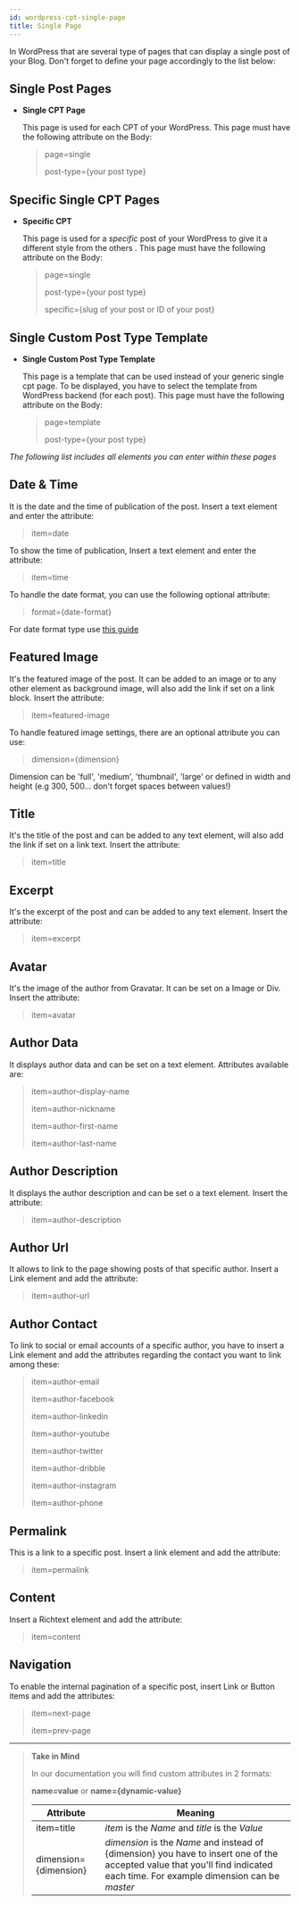 ```yaml
---
id: wordpress-cpt-single-page
title: Single Page
---
```


In WordPress that are several type of pages that can display a single post of your Blog. Don't forget to define your page accordingly to the list below:

## Single Post Pages

- **Single CPT Page**

    This page is used for each CPT of your WordPress. This page must have the following attribute on the Body:

    > page=single
    >
    > post-type={your post type}

## Specific Single CPT Pages

- **Specific CPT**

    This page is used for a *specific* post of your WordPress to give it a different style from the others . This page must have the following attribute on the Body:

    > page=single
    >
    > post-type={your post type}
    >
    > specific={slug of your post or ID of your post}


## Single Custom Post Type Template 

- **Single Custom Post Type Template**

    This page is a template that can be used instead of your generic single cpt page. To be displayed, you have to select the template from WordPress backend (for each post). This page must have the following attribute on the Body:

    > page=template
    >
    > post-type={your post type}

*The following list includes all elements you can enter within these pages*


## Date & Time
It is the date and the time of publication of the post. Insert a text element and enter the attribute:

> item=date

To show the time of publication,  Insert a text element and enter the attribute:

> item=time

To handle the date format, you can use the following optional attribute:

> format={date-format}

For date format type use [this guide](https://wordpress.org/support/article/formatting-date-and-time/)

## Featured Image
It's the featured image of the post. It can be added to an image or to any other element as background image, will also add the link if set on a link block.
Insert the attribute:

> item=featured-image

To handle featured image settings, there are an optional attribute you can use:

> dimension={dimension}

Dimension can be 'full', 'medium', 'thumbnail', 'large' or defined in width and height (e.g 300, 500... don't forget spaces between values!)

## Title
It's the title of the post and can be added to any text element, will also add the link if set on a link text.
Insert the attribute:

> item=title

## Excerpt
It's the excerpt of the post and can be added to any text element. Insert the attribute:

> item=excerpt

## Avatar
It's the image of the author from Gravatar. It can be set on a Image or Div. Insert the attribute:

> item=avatar

## Author Data
It displays author data and can be set on a text element. Attributes available are:

> item=author-display-name
>
> item=author-nickname
>
> item=author-first-name
>
> item=author-last-name

## Author Description
It displays the author description and can be set o a text element. Insert the attribute:

> item=author-description

## Author Url
It allows to link to the page showing posts of that specific author. Insert a Link element and add the attribute:

> item=author-url

## Author Contact
To link to social or email accounts of a specific author, you have to insert a Link element and add the attributes regarding the contact you want to link among these:

> item=author-email
> 
> item=author-facebook
>
> item=author-linkedin
>
> item=author-youtube 
>
> item=author-twitter
>
> item=author-dribble
>
> item=author-instagram
>
> item=author-phone

## Permalink
This is a link to a specific post. Insert a link element and add the attribute:

> item=permalink


## Content
Insert a Richtext element and add the attribute:

> item=content

## Navigation
To enable the internal pagination of a specific post, insert Link or Button items and add the attributes:

> item=next-page
>
> item=prev-page


---------
> **Take in Mind**
>
> In our documentation you will find custom attributes in 2 formats:
>
> **name=value** or **name={dynamic-value}**
>
>
> **Attribute**             | **Meaning** | 
> -------------             | --------------- |
> | item=title              | *item* is the *Name* and *title* is the *Value* |
> | dimension={dimension}   | *dimension* is the *Name* and instead of {dimension} you have to insert one of the accepted value that you'll find indicated each time. For example dimension can be *master*|